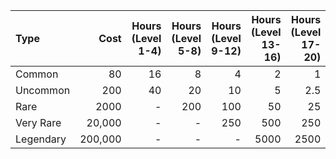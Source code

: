 | Type      |    Cost | Hours (Level 1-4) | Hours (Level 5-8) | Hours (Level 9-12) | Hours (Level 13-16) | Hours (Level 17-20) |
|:--------- | -------:| -----------------:| -----------------:| ------------------:| -------------------:| -------------------:|
| Common    |      80 |                16 |                 8 |                  4 |                   2 |                   1 |
| Uncommon  |     200 |                40 |                20 |                 10 |                   5 |                 2.5 |
| Rare      |    2000 |                 - |               200 |                100 |                  50 |                  25 |
| Very Rare |  20,000 |                 - |                 - |                250 |                 500 |                 250 |
| Legendary | 200,000 |                 - |                 - |                  - |                5000 |                2500 |